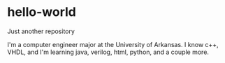 # hello-world
Just another repository

I'm a computer engineer major at the University of Arkansas. I know c++, VHDL, and I'm learning java, verilog, html, python,
and a couple more.
